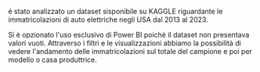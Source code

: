 é stato analizzato un dataset sisponibile su KAGGLE riguardante le immatricolazioni di auto elettriche negli USA dal 2013 al 2023.

Si è opzionato l'uso esclusivo di Power BI poichè il dataset non presentava valori vuoti.
Attraverso i filtri e le visualizzazioni abbiamo la possibilità di vedere l'andamento delle immatricolazioni sul totale del campione e poi per modello o casa produttrice.
